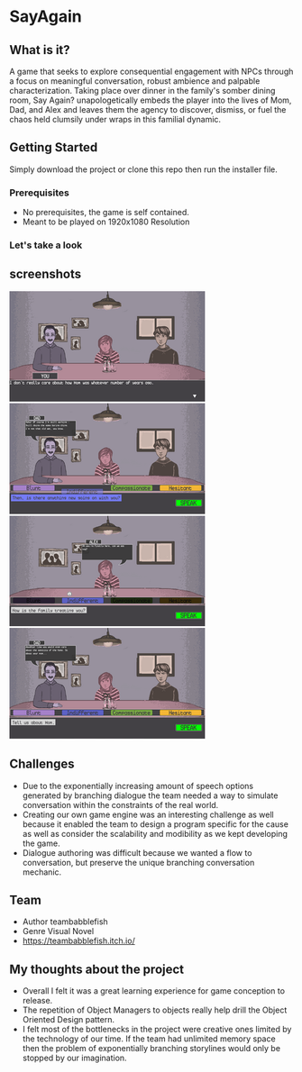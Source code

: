 # SayAgain

## What is it?
A game that seeks to explore consequential engagement with NPCs through a focus on meaningful conversation, robust ambience and palpable characterization. Taking place over dinner in the family's somber dining room, Say Again? unapologetically embeds the player into the lives of Mom, Dad, and Alex and leaves them the agency to discover, dismiss, or fuel the chaos held clumsily under wraps in this familial dynamic.

## Getting Started

Simply download the project or clone this repo then run the installer file.

### Prerequisites

* No prerequisites, the game is self contained.
* Meant to be played on 1920x1080 Resolution 


### Let's take a look

## screenshots
![ss1](https://github.com/jwchau/SayAgain/blob/master/Test/Art/ss1.png)
![ss2](https://github.com/jwchau/SayAgain/blob/master/Test/Art/ss2.png)
![ss3](https://github.com/jwchau/SayAgain/blob/master/Test/Art/ss3.png)
![ss4](https://github.com/jwchau/SayAgain/blob/master/Test/Art/ss4.png)

## Challenges

* Due to the exponentially increasing amount of speech options generated by branching dialogue the team needed a way to simulate conversation within the constraints of the real world.
* Creating our own game engine was an interesting challenge as well because it enabled the team to design a program specific for the cause as well as consider the scalability and modibility as we kept developing the game.
* Dialogue authoring was difficult because we wanted a flow to conversation, but preserve the unique branching conversation mechanic.


## Team
* Author teambabblefish
* Genre	Visual Novel
* https://teambabblefish.itch.io/


## My thoughts about the project

* Overall I felt it was a great learning experience for game conception to release.
* The repetition of Object Managers to objects really help drill the Object Oriented Design pattern.
* I felt most of the bottlenecks in the project were creative ones limited by the technology of our time. If the team had unlimited memory space then the problem of exponentially branching storylines would only be stopped by our imagination.



